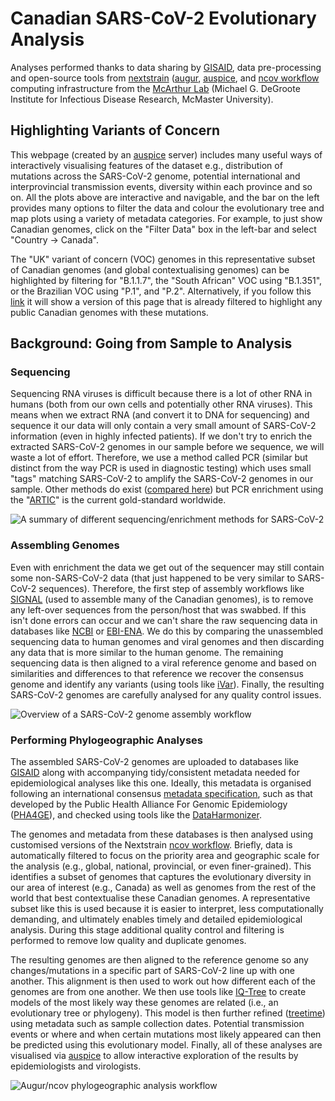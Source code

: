 # Canadian SARS-CoV-2 Evolutionary Analysis

Analyses performed thanks to data sharing by [GISAID](gisaid.org), 
data pre-processing and open-source tools from [nextstrain](nextstrain.org) ([augur](https://github.com/nextstrain/augur), [auspice](https://github.com/nextstrain/auspice), and [ncov workflow](https://github.com/nextstrain/ncov)
computing infrastructure from the [McArthur Lab](mcarthurbioinformatics.ca) (Michael G. DeGroote Institute for Infectious Disease Research, McMaster University).

## Highlighting Variants of Concern

This webpage (created by an [auspice](https://github.com/nextstrain/auspice) server) includes many useful ways of interactively visualising features of the dataset e.g., distribution of mutations across the SARS-CoV-2 genome, potential international and interprovincial transmission events, diversity within each province and so on.
All the plots above are interactive and navigable, and the bar on the left provides many options to filter the data and colour the evolutionary tree and map plots using a variety of metadata categories.
For example, to just show Canadian genomes, click on the "Filter Data" box in the left-bar and select "Country -> Canada".

The "UK" variant of concern (VOC) genomes in this representative subset of Canadian genomes (and global contextualising genomes) can be highlighted by filtering for "B.1.1.7", the "South African" VOC using "B.1.351", or the Brazilian VOC using "P.1", and "P.2".
Alternatively, if you follow this [link](http://auspice.finlaymagui.re/ncov/north-america/canada?f_country=Canada&f_pangolin_lineage=B.1.1.7,B.1.351,B.1.1.28) 
it will show a version of this page that is already filtered to highlight any public Canadian genomes with these mutations.

## Background: Going from Sample to Analysis

### Sequencing 

Sequencing RNA viruses is difficult because there is a lot of other RNA in humans (both from our own cells and potentially other RNA viruses).
This means when we extract RNA (and convert it to DNA for sequencing) and sequence it our data will only contain a very small amount of SARS-CoV-2 information (even in highly infected patients).
If we don't try to enrich the extracted SARS-CoV-2 genomes in our sample before we sequence, we will waste a lot of effort.
Therefore, we use a method called PCR (similar but distinct from the way PCR is used in diagnostic testing) which uses small "tags" matching SARS-CoV-2 to amplify the SARS-CoV-2 genomes in our sample.
Other methods do exist ([compared here](https://www.mdpi.com/1999-4915/12/8/895)) but PCR enrichment using the "[ARTIC](https://www.ncbi.nlm.nih.gov/pmc/articles/PMC7480024/)" is the current gold-standard worldwide.

![A summary of different sequencing/enrichment methods for SARS-CoV-2](https://finlaymagui.re/assets/sequencing.png)

### Assembling Genomes 

Even with enrichment the data we get out of the sequencer may still contain some non-SARS-CoV-2 data (that just happened to be very similar to SARS-CoV-2 sequences).
Therefore, the first step of assembly workflows like [SIGNAL](https://github.com/jaleezyy/covid-19-signal) (used to assemble many of the Canadian genomes), is to remove any left-over sequences from the person/host that was swabbed.
If this isn't done errors can occur and we can't share the raw sequencing data in databases like [NCBI](https://www.ncbi.nlm.nih.gov/) or [EBI-ENA](https://www.ebi.ac.uk/ena/browser/home).
We do this by comparing the unassembled sequencing data to human genomes and viral genomes and then discarding any data that is more similar to the human genome.
The remaining sequencing data is then aligned to a viral reference genome and based on similarities and differences to that reference we recover the consensus genome and identify any variants (using tools like [iVar](https://github.com/andersen-lab/ivar)).
Finally, the resulting SARS-CoV-2 genomes are carefully analysed for any quality control issues.

![Overview of a SARS-CoV-2 genome assembly workflow](https://finlaymagui.re/assets/assembly.png)


### Performing Phylogeographic Analyses

The assembled SARS-CoV-2 genomes are uploaded to databases like [GISAID](https://www.gisaid.org/) along with accompanying tidy/consistent metadata needed for epidemiological analyses like this one.
Ideally, this metadata is organised following an international consensus [metadata specification](https://www.preprints.org/manuscript/202008.0220/v1), such as that developed by the Public Health Alliance For Genomic Epidemiology ([PHA4GE](https://pha4ge.org/)), and checked using tools like the [DataHarmonizer](https://github.com/Public-Health-Bioinformatics/DataHarmonizer).

The genomes and metadata from these databases is then analysed using customised versions of the Nextstrain [ncov workflow](https://github.com/nextstrain/ncov).
Briefly, data is automatically filtered to focus on the priority area and geographic scale for the analysis (e.g., global, national, provincial, or even finer-grained).
This identifies a subset of genomes that captures the evolutionary diversity in our area of interest (e.g., Canada) as well as genomes from the rest of the world that best contextualise these Canadian genomes.
A representative subset like this is used because it is easier to interpret, less computationally demanding, and ultimately enables timely and detailed epidemiological analysis.
During this stage additional quality control and filtering is performed to remove low quality and duplicate genomes.

The resulting genomes are then aligned to the reference genome so any changes/mutations in a specific part of SARS-CoV-2 line up with one another.
This alignment is then used to work out how different each of the genomes are from one another.
We then use tools like [IQ-Tree](http://www.iqtree.org/) to create models of the most likely way these genomes are related (i.e., an evolutionary tree or phylogeny).
This model is then further refined ([treetime](https://github.com/neherlab/treetime)) using metadata such as sample collection dates.
Potential transmission events or where and when certain mutations most likely appeared can then be predicted using this evolutionary model.
Finally, all of these analyses are visualised via [auspice](https://github.com/nextstrain/auspice) to allow interactive exploration of the results by epidemiologists and virologists.

![Augur/ncov phylogeographic analysis workflow](https://finlaymagui.re/assets/augur.png)


